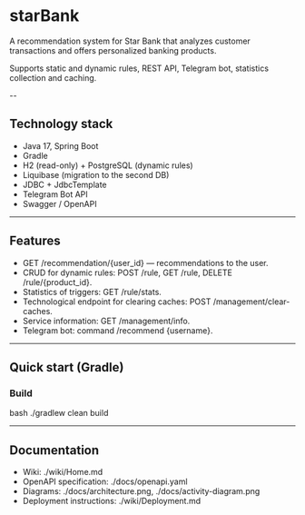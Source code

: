 # starBank

A recommendation system for Star Bank that analyzes customer transactions and offers personalized banking products.

Supports static and dynamic rules, REST API, Telegram bot, statistics collection and caching.

--

## Technology stack
- Java 17, Spring Boot
- Gradle
- H2 (read-only) + PostgreSQL (dynamic rules)
- Liquibase (migration to the second DB)
- JDBC + JdbcTemplate
- Telegram Bot API
- Swagger / OpenAPI

---

## Features
- GET /recommendation/{user_id} — recommendations to the user.
- CRUD for dynamic rules: POST /rule, GET /rule, DELETE /rule/{product_id}.
- Statistics of triggers: GET /rule/stats.
- Technological endpoint for clearing caches: POST /management/clear-caches.
- Service information: GET /management/info.
- Telegram bot: command /recommend {username}.

---

## Quick start (Gradle)

### Build
bash
./gradlew clean build

---

## Documentation
- Wiki: ./wiki/Home.md
- OpenAPI specification: ./docs/openapi.yaml
- Diagrams: ./docs/architecture.png, ./docs/activity-diagram.png
- Deployment instructions: ./wiki/Deployment.md
